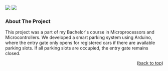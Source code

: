 <a name="readme-top"></a>
<p float="left">
  <img src="https://img.shields.io/badge/C%2B%2B-00599C?style=for-the-badge&logo=c%2B%2B&logoColor=white">
  <img src="https://img.shields.io/badge/Arduino-00979D?style=for-the-badge&logo=Arduino&logoColor=white">
</p>

<!-- ABOUT THE PROJECT -->
### About The Project
This project was a part of my Bachelor's course in Microprocessors and Microcontrollers. We developed a smart parking system using Arduino, where the entry gate only opens for registered cars if there are available parking slots. If all parking slots are occupied, the entry gate remains closed.

<p align="right">(<a href="#readme-top">back to top</a>)</p>
<!--https://github.com/alexandresanlim/Badges4-README.md-Profile-->
